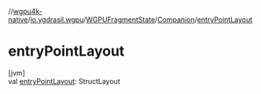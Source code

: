//[wgpu4k-native](../../../../index.md)/[io.ygdrasil.wgpu](../../index.md)/[WGPUFragmentState](../index.md)/[Companion](index.md)/[entryPointLayout](entry-point-layout.md)

# entryPointLayout

[jvm]\
val [entryPointLayout](entry-point-layout.md): StructLayout